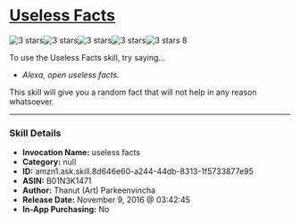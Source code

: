 # [Useless Facts](http://alexa.amazon.com/#skills/amzn1.ask.skill.8d646e60-a244-44db-8313-1f5733877e95)
![3 stars](../../images/ic_star_black_18dp_1x.png)![3 stars](../../images/ic_star_black_18dp_1x.png)![3 stars](../../images/ic_star_black_18dp_1x.png)![3 stars](../../images/ic_star_border_black_18dp_1x.png)![3 stars](../../images/ic_star_border_black_18dp_1x.png) 8

To use the Useless Facts skill, try saying...

* *Alexa, open useless facts.*

This skill will give you a random fact that will not help in any reason whatsoever.

***

### Skill Details

* **Invocation Name:** useless facts
* **Category:** null
* **ID:** amzn1.ask.skill.8d646e60-a244-44db-8313-1f5733877e95
* **ASIN:** B01N3K1471
* **Author:** Thanut (Art) Parkeenvincha
* **Release Date:** November 9, 2016 @ 03:42:45
* **In-App Purchasing:** No
